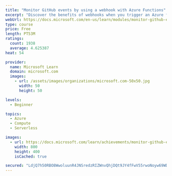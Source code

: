 ```yaml
---
title: "Monitor GitHub events by using a webhook with Azure Functions"
excerpt: "Discover the benefits of webhooks when you trigger an Azure function with a GitHub webhook and parse the payload for insights."
webUrl: https://docs.microsoft.com/en-us/learn/modules/monitor-github-events-with-a-function-triggered-by-a-webhook/
type: course
price: Free
length: PT53M
ratings:
  count: 1938
  average: 4.625387
heat: 54

provider:
  name: Microsoft Learn
  domain: microsoft.com
  images:
    - url: /assets/images/organizations/microsoft.com-50x50.jpg
      width: 50
      height: 50

levels:
  - Beginner

topics:
  - Azure
  - Compute
  - Serverless

images:
  - url: https://docs.microsoft.com/learn/achievements/monitor-github-events-with-a-function-triggered-by-a-webhook-social.png
    width: 800
    height: 400
    isCached: true

secured: "LdjQ7h50RBO8WwoluunR4JNSredzRIZWnvQhjDQt9JY4fFwV55rwoNoyw69WD+U9uL5szecJeLsaIO46V5D2purc6Skc256o2Vzf0jenKzbKBeZRTMTK7RGakqYTvku6L6JMyFX/f80sYFC9vlA+wG3kkBzpKvD0SnsotuDlB/ASbGe7rzNT2EwwiMgXmj6a+3ReHenU88Veiws3jTNvTlVrbG83Zt31GX2qAaYlVakrveRxlHC7W3Sbiu1x1+UrJq7kj44fEpt0z/X4wyKuGUBClULi8kBVRVIi+Sgyv3T8noGIT+J/RWmIcqytwoISFRK4Q7WKDoZjymsZIchZTjYvBLxetuQ/7fU9jDs9evswilyHu2R+RuSnmVvh2uVxyotGJOQ3hY/hm+eDBIf1DXK8VtOnyHOBkQPXtWKHpWI=;Fyt6KR0sHaPwRwVhgPyiaA=="
---
```


